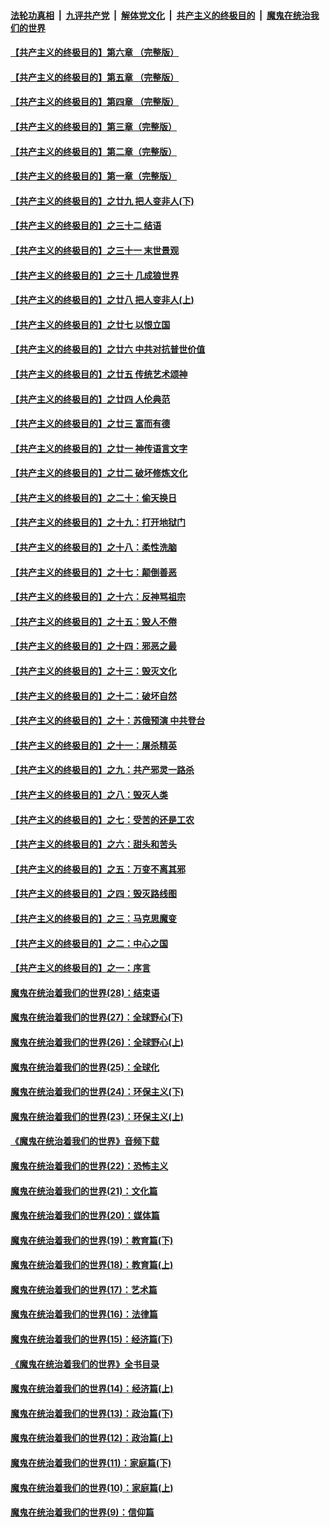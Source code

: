 ####  [法轮功真相](../../../../basic/blob/master/README.md?t=04240831) &nbsp;|&nbsp; [九评共产党](../../../../9ping.md/blob/master/README.md?t=04240831) &nbsp;|&nbsp; [解体党文化](../../../../jtdwh.md/blob/master/README.md?t=04240831)  &nbsp;|&nbsp; [共产主义的终极目的](../../../../gczydzjmd.md/blob/master/README.md?t=04240831) &nbsp;|&nbsp; [魔鬼在统治我们的世界](../../../../mgztzwmdsj.md/blob/master/README.md?t=04240831) 

#### [【共产主义的终极目的】第六章 （完整版）](../pages/nsc422/n11428913.md?t=04240831) 

#### [【共产主义的终极目的】第五章 （完整版）](../pages/nsc422/n11428912.md?t=04240831) 

#### [【共产主义的终极目的】第四章 （完整版）](../pages/nsc422/n11428907.md?t=04240831) 

#### [【共产主义的终极目的】第三章（完整版）](../pages/nsc422/n11428848.md?t=04240831) 

#### [【共产主义的终极目的】第二章（完整版）](../pages/nsc422/n11428831.md?t=04240831) 

#### [【共产主义的终极目的】第一章（完整版）](../pages/nsc422/n11417651.md?t=04240831) 

#### [【共产主义的终极目的】之廿九 把人变非人(下)](../pages/nsc422/n11344140.md?t=04240831) 

#### [【共产主义的终极目的】之三十二 结语](../pages/nsc422/n11360535.md?t=04240831) 

#### [【共产主义的终极目的】之三十一 末世景观](../pages/nsc422/n11351129.md?t=04240831) 

#### [【共产主义的终极目的】之三十 几成狼世界](../pages/nsc422/n11348280.md?t=04240831) 

#### [【共产主义的终极目的】之廿八 把人变非人(上)](../pages/nsc422/n11340492.md?t=04240831) 

#### [【共产主义的终极目的】之廿七 以恨立国](../pages/nsc422/n11336944.md?t=04240831) 

#### [【共产主义的终极目的】之廿六 中共对抗普世价值](../pages/nsc422/n11324785.md?t=04240831) 

#### [【共产主义的终极目的】之廿五 传统艺术颂神](../pages/nsc422/n11296396.md?t=04240831) 

#### [【共产主义的终极目的】之廿四 人伦典范](../pages/nsc422/n11296397.md?t=04240831) 

#### [【共产主义的终极目的】之廿三 富而有德](../pages/nsc422/n11283598.md?t=04240831) 

#### [【共产主义的终极目的】之廿一 神传语言文字](../pages/nsc422/n11263265.md?t=04240831) 

#### [【共产主义的终极目的】之廿二 破坏修炼文化](../pages/nsc422/n11245728.md?t=04240831) 

#### [【共产主义的终极目的】之二十：偷天换日](../pages/nsc422/n11238846.md?t=04240831) 

#### [【共产主义的终极目的】之十九：打开地狱门](../pages/nsc422/n11206376.md?t=04240831) 

#### [【共产主义的终极目的】之十八：柔性洗脑](../pages/nsc422/n11199994.md?t=04240831) 

#### [【共产主义的终极目的】之十七：颠倒善恶](../pages/nsc422/n11179782.md?t=04240831) 

#### [【共产主义的终极目的】之十六：反神骂祖宗](../pages/nsc422/n11166798.md?t=04240831) 

#### [【共产主义的终极目的】之十五：毁人不倦](../pages/nsc422/n11166792.md?t=04240831) 

#### [【共产主义的终极目的】之十四：邪恶之最](../pages/nsc422/n11150249.md?t=04240831) 

#### [【共产主义的终极目的】之十三：毁灭文化](../pages/nsc422/n11135227.md?t=04240831) 

#### [【共产主义的终极目的】之十二：破坏自然](../pages/nsc422/n11135214.md?t=04240831) 

#### [【共产主义的终极目的】之十：苏俄预演 中共登台](../pages/nsc422/n11118424.md?t=04240831) 

#### [【共产主义的终极目的】之十一：屠杀精英](../pages/nsc422/n11118442.md?t=04240831) 

#### [【共产主义的终极目的】之九：共产邪灵一路杀](../pages/nsc422/n11114139.md?t=04240831) 

#### [【共产主义的终极目的】之八：毁灭人类](../pages/nsc422/n11108503.md?t=04240831) 

#### [【共产主义的终极目的】之七：受苦的还是工农](../pages/nsc422/n11101809.md?t=04240831) 

#### [【共产主义的终极目的】之六：甜头和苦头](../pages/nsc422/n11096971.md?t=04240831) 

#### [【共产主义的终极目的】之五：万变不离其邪](../pages/nsc422/n11091285.md?t=04240831) 

#### [【共产主义的终极目的】之四：毁灭路线图](../pages/nsc422/n11086284.md?t=04240831) 

#### [【共产主义的终极目的】之三：马克思魔变](../pages/nsc422/n11061941.md?t=04240831) 

#### [【共产主义的终极目的】之二：中心之国](../pages/nsc422/n11047728.md?t=04240831) 

#### [【共产主义的终极目的】之一：序言](../pages/nsc422/n11086077.md?t=04240831) 

#### [魔鬼在统治着我们的世界(28)：结束语](../pages/nsc422/n10936246.md?t=04240831) 

#### [魔鬼在统治着我们的世界(27)：全球野心(下)](../pages/nsc422/n10928319.md?t=04240831) 

#### [魔鬼在统治着我们的世界(26)：全球野心(上)](../pages/nsc422/n10900318.md?t=04240831) 

#### [魔鬼在统治着我们的世界(25)：全球化](../pages/nsc422/n10788205.md?t=04240831) 

#### [魔鬼在统治着我们的世界(24)：环保主义(下)](../pages/nsc422/n10695307.md?t=04240831) 

#### [魔鬼在统治着我们的世界(23)：环保主义(上)](../pages/nsc422/n10688613.md?t=04240831) 

#### [《魔鬼在统治着我们的世界》音频下载](../pages/nsc422/n10635553.md?t=04240831) 

#### [魔鬼在统治着我们的世界(22)：恐怖主义](../pages/nsc422/n10614727.md?t=04240831) 

#### [魔鬼在统治着我们的世界(21)：文化篇](../pages/nsc422/n10597706.md?t=04240831) 

#### [魔鬼在统治着我们的世界(20)：媒体篇](../pages/nsc422/n10586579.md?t=04240831) 

#### [魔鬼在统治着我们的世界(19)：教育篇(下)](../pages/nsc422/n10564808.md?t=04240831) 

#### [魔鬼在统治着我们的世界(18)：教育篇(上)](../pages/nsc422/n10526970.md?t=04240831) 

#### [魔鬼在统治着我们的世界(17)：艺术篇](../pages/nsc422/n10499093.md?t=04240831) 

#### [魔鬼在统治着我们的世界(16)：法律篇](../pages/nsc422/n10485969.md?t=04240831) 

#### [魔鬼在统治着我们的世界(15)：经济篇(下)](../pages/nsc422/n10469975.md?t=04240831) 

#### [《魔鬼在统治着我们的世界》全书目录](../pages/nsc422/n10464261.md?t=04240831) 

#### [魔鬼在统治着我们的世界(14)：经济篇(上)](../pages/nsc422/n10457370.md?t=04240831) 

#### [魔鬼在统治着我们的世界(13)：政治篇(下)](../pages/nsc422/n10448270.md?t=04240831) 

#### [魔鬼在统治着我们的世界(12)：政治篇(上)](../pages/nsc422/n10444576.md?t=04240831) 

#### [魔鬼在统治着我们的世界(11)：家庭篇(下)](../pages/nsc422/n10440961.md?t=04240831) 

#### [魔鬼在统治着我们的世界(10)：家庭篇(上)](../pages/nsc422/n10435448.md?t=04240831) 

#### [魔鬼在统治着我们的世界(9)：信仰篇](../pages/nsc422/n10432159.md?t=04240831) 

